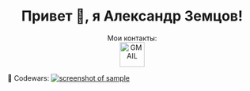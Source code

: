 <h1 align="center">Привет 👋, я Александр Земцов!</h1>



<div align="center">
  Мои контакты:
  <br />
  <a href="google.com"
    ><img
      src="https://www.google.com/gmail/about/static-2.0/images/logo-gmail.png?fingerprint=c2eaf4aae389c3f885e97081bb197b97"
      alt="GMAIL"
      height="50px"
  /></a>
</div>


🚀 Codewars: [![screenshot of sample](https://www.codewars.com/users/azemcov/badges/micro)](https://www.codewars.com/users/azemcov)
